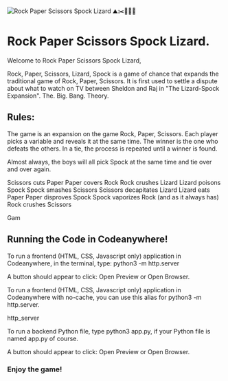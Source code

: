 ![Rock Paper Scissors Spock Lizard ⛰️✂️🧻🖖🦎](https://davidluy.github.io/game1/)

# Rock Paper Scissors Spock Lizard.

Welcome to Rock Paper Scissors Spock Lizard,

Rock, Paper, Scissors, Lizard, Spock is a game of chance that expands the traditional game of Rock, Paper, Scissors. It is first used to settle a dispute about what to watch on TV between Sheldon and Raj in "The Lizard-Spock Expansion". 
The. Big. Bang. Theory.


## Rules:
The game is an expansion on the game Rock, Paper, Scissors. Each player picks a variable and reveals it at the same time. The winner is the one who defeats the others. In a tie, the process is repeated until a winner is found.

Almost always, the boys will all pick Spock at the same time and tie over and over again.

Scissors cuts Paper
Paper covers Rock
Rock crushes Lizard
Lizard poisons Spock
Spock smashes Scissors
Scissors decapitates Lizard
Lizard eats Paper
Paper disproves Spock
Spock vaporizes Rock
(and as it always has) Rock crushes Scissors


Gam
## Running the Code in Codeanywhere!
To run a frontend (HTML, CSS, Javascript only) application in Codeanywhere, in the terminal, type:
python3 -m http.server

A button should appear to click: Open Preview or Open Browser.

To run a frontend (HTML, CSS, Javascript only) application in Codeanywhere with no-cache, you can use this alias for python3 -m http.server.

http_server

To run a backend Python file, type python3 app.py, if your Python file is named app.py of course.

A button should appear to click: Open Preview or Open Browser.
### Enjoy the game!
